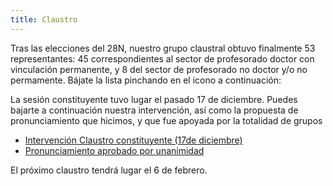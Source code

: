 ```yaml
---
title: Claustro
---
```


Tras las elecciones del 28N, nuestro grupo claustral obtuvo finalmente 53 representantes:
45 correspondientes al sector de profesorado doctor con vinculación permanente, y 8 del sector
de profesorado no doctor y/o no permamente. Bájate la lista pinchando en el icono a continuación:

La sesión constituyente tuvo lugar el pasado 17 de diciembre. Puedes bajarte a continuación nuestra
intervención, así como la propuesta de pronunciamiento que hicimos, y que fue apoyada por la totalidad
de grupos

* [Intervención Claustro constituyente (17de diciembre)](http://programa.webs.ull.es/index_htm_files/intervencion_ppuc_diciembre.pdf)
* [Pronunciamiento aprobado por unanimidad](http://programa.webs.ull.es/index_htm_files/pronunciamiento_claustro.pdf)

El próximo claustro tendrá lugar el 6 de febrero.
